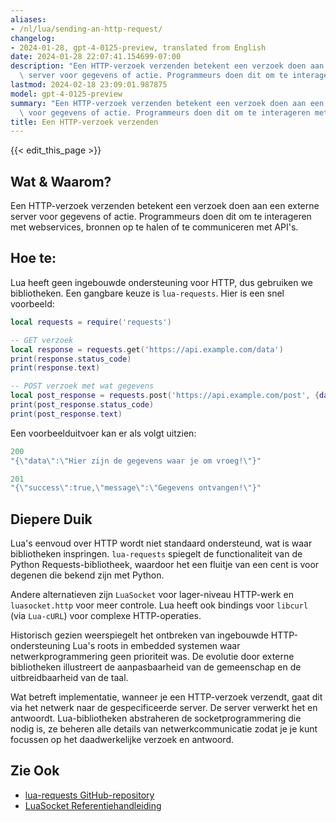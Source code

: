 ```yaml
---
aliases:
- /nl/lua/sending-an-http-request/
changelog:
- 2024-01-28, gpt-4-0125-preview, translated from English
date: 2024-01-28 22:07:41.154699-07:00
description: "Een HTTP-verzoek verzenden betekent een verzoek doen aan een externe\
  \ server voor gegevens of actie. Programmeurs doen dit om te interageren met\u2026"
lastmod: 2024-02-18 23:09:01.987875
model: gpt-4-0125-preview
summary: "Een HTTP-verzoek verzenden betekent een verzoek doen aan een externe server\
  \ voor gegevens of actie. Programmeurs doen dit om te interageren met\u2026"
title: Een HTTP-verzoek verzenden
---
```


{{< edit_this_page >}}

## Wat & Waarom?

Een HTTP-verzoek verzenden betekent een verzoek doen aan een externe server voor gegevens of actie. Programmeurs doen dit om te interageren met webservices, bronnen op te halen of te communiceren met API's.

## Hoe te:

Lua heeft geen ingebouwde ondersteuning voor HTTP, dus gebruiken we bibliotheken. Een gangbare keuze is `lua-requests`. Hier is een snel voorbeeld:

```lua
local requests = require('requests')

-- GET verzoek
local response = requests.get('https://api.example.com/data')
print(response.status_code)
print(response.text)

-- POST verzoek met wat gegevens
local post_response = requests.post('https://api.example.com/post', {data = {key1 = 'waarde1', key2 = 'waarde2'}})
print(post_response.status_code)
print(post_response.text)
```

Een voorbeelduitvoer kan er als volgt uitzien:

```lua
200
"{\"data\":\"Hier zijn de gegevens waar je om vroeg!\"}"

201
"{\"success\":true,\"message\":\"Gegevens ontvangen!\"}"
```

## Diepere Duik

Lua's eenvoud over HTTP wordt niet standaard ondersteund, wat is waar bibliotheken inspringen. `lua-requests` spiegelt de functionaliteit van de Python Requests-bibliotheek, waardoor het een fluitje van een cent is voor degenen die bekend zijn met Python.

Andere alternatieven zijn `LuaSocket` voor lager-niveau HTTP-werk en `luasocket.http` voor meer controle. Lua heeft ook bindings voor `libcurl` (via `Lua-cURL`) voor complexe HTTP-operaties.

Historisch gezien weerspiegelt het ontbreken van ingebouwde HTTP-ondersteuning Lua's roots in embedded systemen waar netwerkprogrammering geen prioriteit was. De evolutie door externe bibliotheken illustreert de aanpasbaarheid van de gemeenschap en de uitbreidbaarheid van de taal.

Wat betreft implementatie, wanneer je een HTTP-verzoek verzendt, gaat dit via het netwerk naar de gespecificeerde server. De server verwerkt het en antwoordt. Lua-bibliotheken abstraheren de socketprogrammering die nodig is, ze beheren alle details van netwerkcommunicatie zodat je je kunt focussen op het daadwerkelijke verzoek en antwoord.

## Zie Ook

- [lua-requests GitHub-repository](https://github.com/JakobGreen/lua-requests)
- [LuaSocket Referentiehandleiding](http://w3.impa.br/~diego/software/luasocket/http.html)
